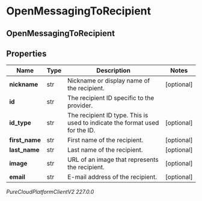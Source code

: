 # OpenMessagingToRecipient

## OpenMessagingToRecipient

## Properties

|Name | Type | Description | Notes|
|------------ | ------------- | ------------- | -------------|
| **nickname** | str | Nickname or display name of the recipient. | [optional] |
| **id** | str | The recipient ID specific to the provider. | |
| **id_type** | str | The recipient ID type. This is used to indicate the format used for the ID. | [optional] |
| **first_name** | str | First name of the recipient. | [optional] |
| **last_name** | str | Last name of the recipient. | [optional] |
| **image** | str | URL of an image that represents the recipient. | [optional] |
| **email** | str | E-mail address of the recipient. | [optional] |



_PureCloudPlatformClientV2 227.0.0_
